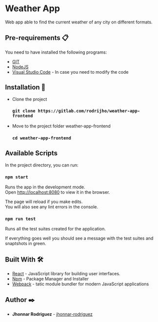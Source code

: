 # Weather App

Web app able to find the current weather of any city on different formats.

## Pre-requirements 📋

You need to have installed the following programs:

* [GIT](https://git-scm.com/)
* [NodeJS](https://nodejs.org/es/)
* [Visual Studio Code](https://code.visualstudio.com/) - In case you need to modify the code

## Installation 🔧

* Clone the project
    ### `git clone https://gitlab.com/rodrijho/weather-app-frontend`

* Move to the project folder weather-app-frontend

    ### `cd weather-app-frontend`


## Available Scripts

In the project directory, you can run:

### `npm start`

Runs the app in the development mode.<br />
Open [http://localhost:8080](http://localhost:8080) to view it in the browser.

The page will reload if you make edits.<br />
You will also see any lint errors in the console.

### `npm run test`

Runs all the test suites created for the application.<br />

If everything goes well you should see a message with the test suites and snaptshots in green.


## Built With 🛠️

* [React](https://es.reactjs.org/) - JavaScript library for building user interfaces.
* [Npm](https://www.npmjs.com/) - Package Manager and Installer
* [Webpack](https://webpack.js.org/) - tatic module bundler for modern JavaScript applications


## Author ✒️

* **Jhonnar Rodriguez** - [jhonnar-rodriguez](https://co.linkedin.com/in/jhonnar-rodriguez)